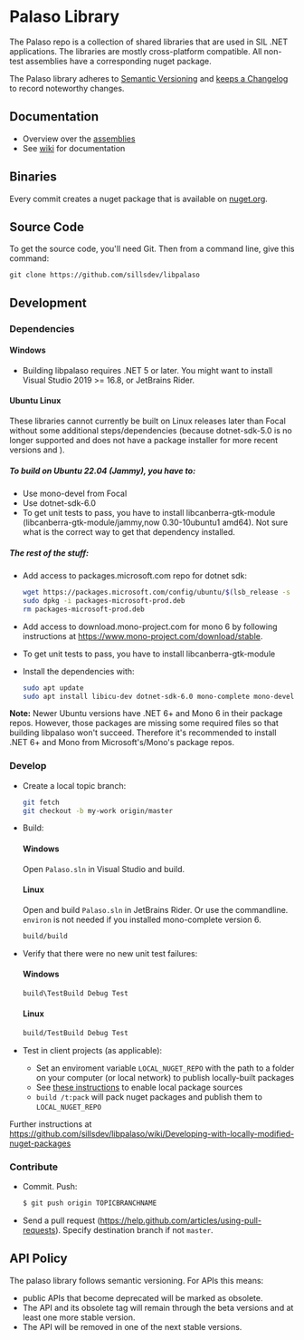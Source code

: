# Palaso Library

The Palaso repo is a collection of shared libraries that are used in SIL .NET applications. The
libraries are mostly cross-platform compatible. All non-test assemblies have a corresponding nuget
package.

The Palaso library adheres to [Semantic Versioning](http://semver.org/) and
[keeps a Changelog](http://keepachangelog.com/) to record noteworthy changes.

## Documentation

- Overview over the [assemblies](https://github.com/sillsdev/libpalaso/wiki/Assemblies)
- See [wiki](https://github.com/sillsdev/libpalaso/wiki) for documentation

## Binaries

Every commit creates a nuget package that is available on [nuget.org](https://www.nuget.org).

## Source Code

To get the source code, you'll need Git. Then from a command line, give this command:

`git clone https://github.com/sillsdev/libpalaso`

## Development

### Dependencies

#### Windows

- Building libpalaso requires .NET 5 or later. You might want to
  install Visual Studio 2019 >= 16.8, or JetBrains Rider.

#### Ubuntu Linux

These libraries cannot currently be built on Linux releases later than Focal without some additional steps/dependencies (because dotnet-sdk-5.0 is no longer supported and does not have a package installer for more recent versions and ).
##### To build on Ubuntu 22.04 (Jammy), you have to:
- Use mono-devel from Focal
- Use dotnet-sdk-6.0
- To get unit tests to pass, you have to install libcanberra-gtk-module (libcanberra-gtk-module/jammy,now 0.30-10ubuntu1 amd64). Not sure what is the correct way to get that dependency installed.

##### The rest of the stuff:
- Add access to packages.microsoft.com repo for dotnet sdk:

  ```bash
  wget https://packages.microsoft.com/config/ubuntu/$(lsb_release -s -r)/packages-microsoft-prod.deb -O packages-microsoft-prod.deb
  sudo dpkg -i packages-microsoft-prod.deb
  rm packages-microsoft-prod.deb
  ```

- Add access to download.mono-project.com for mono 6 by following
  instructions at <https://www.mono-project.com/download/stable>.

- To get unit tests to pass, you have to install libcanberra-gtk-module

- Install the dependencies with:

  ```bash
  sudo apt update
  sudo apt install libicu-dev dotnet-sdk-6.0 mono-complete mono-devel msbuild libcanberra-gtk-module
  ```

**Note:** Newer Ubuntu versions have .NET 6+ and Mono 6 in their package
repos. However, those packages are missing some required files so that
building libpalaso won't succeed. Therefore it's recommended to install
.NET 6+ and Mono from Microsoft's/Mono's package repos.

### Develop

- Create a local topic branch:

  ```bash
  git fetch
  git checkout -b my-work origin/master
  ```

- Build:

  #### Windows

  Open `Palaso.sln` in Visual Studio and build.

  #### Linux

  Open and build `Palaso.sln` in JetBrains Rider.
  Or use the commandline. `environ` is not needed if you installed mono-complete version 6.

  ```bash
  build/build
  ```

- Verify that there were no new unit test failures:

  #### Windows

  ```bash
  build\TestBuild Debug Test
  ```

  #### Linux

  ```bash
  build/TestBuild Debug Test
  ```

- Test in client projects (as applicable):

  * Set an enviroment variable `LOCAL_NUGET_REPO` with the path to a folder on your computer (or local network) to publish locally-built packages
  * See [these instructions](https://docs.microsoft.com/en-us/nuget/hosting-packages/local-feeds) to enable local package sources
  * `build /t:pack` will pack nuget packages and publish them to `LOCAL_NUGET_REPO`

Further instructions at https://github.com/sillsdev/libpalaso/wiki/Developing-with-locally-modified-nuget-packages

### Contribute

- Commit. Push:

  ```bash
  $ git push origin TOPICBRANCHNAME
  ```

- Send a pull request (<https://help.github.com/articles/using-pull-requests>). Specify destination branch if not `master`.

## API Policy

The palaso library follows semantic versioning. For APIs this means:

- public APIs that become deprecated will be marked as obsolete.
- The API and its obsolete tag will remain through the beta versions and at least one more stable version.
- The API will be removed in one of the next stable versions.
